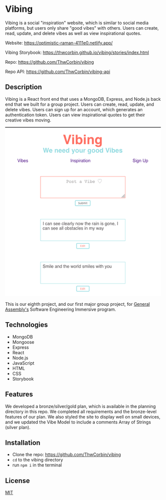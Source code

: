 # Vibing

Vibing is a social "inspiration" website, which is similar to social media platforms, but users only share "good vibes" with others. Users can create, read, update, and delete vibes as well as view inspirational quotes.

Website: https://optimistic-raman-4111e0.netlify.app/

Vibing Storybook: https://thwcorbin.github.io/vibing/stories/index.html

Repo: https://github.com/ThwCorbin/vibing

Repo API: https://github.com/ThwCorbin/vibing-api

## Description

Vibing is a React front end that uses a MongoDB, Express, and Node.js back end that we built for a group project. Users can create, read, update, and delete vibes. Users can sign up for an account, which generates an authentication token. Users can view inspirational quotes to get their creative vibes moving.

![Vibing screenshot](./vibing-screenshot.png "Vibing App")

This is our eighth project, and our first major group project, for [General Assembly's](https://generalassemb.ly/ "General Assembly homepage") Software Engineering Immersive program.

## Technologies

- MongoDB
- Mongoose
- Express
- React
- Node.js
- JavaScript
- HTML
- CSS
- Storybook

## Features

We developed a bronze/silver/gold plan, which is available in the planning directory in this repo. We completed all requirements and the bronze-level features of our plan. We also styled the site to display well on small devices, and we updated the Vibe Model to include a comments Array of Strings (silver plan).

## Installation

- Clone the repo: https://github.com/ThwCorbin/vibing
- `cd` to the vibing directory
- run `npm i` in the terminal

## License

[MIT](LICENSE.txt "MIT License text file")
